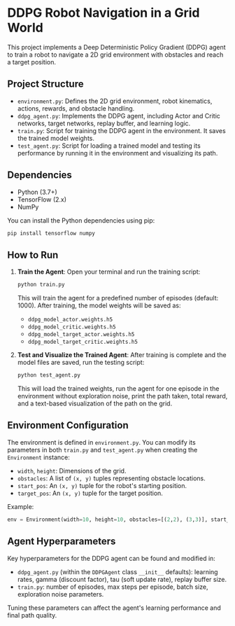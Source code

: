 # DDPG Robot Navigation in a Grid World

This project implements a Deep Deterministic Policy Gradient (DDPG) agent to train a robot to navigate a 2D grid environment with obstacles and reach a target position.

## Project Structure

*   `environment.py`: Defines the 2D grid environment, robot kinematics, actions, rewards, and obstacle handling.
*   `ddpg_agent.py`: Implements the DDPG agent, including Actor and Critic networks, target networks, replay buffer, and learning logic.
*   `train.py`: Script for training the DDPG agent in the environment. It saves the trained model weights.
*   `test_agent.py`: Script for loading a trained model and testing its performance by running it in the environment and visualizing its path.

## Dependencies

*   Python (3.7+)
*   TensorFlow (2.x)
*   NumPy

You can install the Python dependencies using pip:
```bash
pip install tensorflow numpy
```

## How to Run

1.  **Train the Agent**:
    Open your terminal and run the training script:
    ```bash
    python train.py
    ```
    This will train the agent for a predefined number of episodes (default: 1000). After training, the model weights will be saved as:
    *   `ddpg_model_actor.weights.h5`
    *   `ddpg_model_critic.weights.h5`
    *   `ddpg_model_target_actor.weights.h5`
    *   `ddpg_model_target_critic.weights.h5`

2.  **Test and Visualize the Trained Agent**:
    After training is complete and the model files are saved, run the testing script:
    ```bash
    python test_agent.py
    ```
    This will load the trained weights, run the agent for one episode in the environment without exploration noise, print the path taken, total reward, and a text-based visualization of the path on the grid.

## Environment Configuration

The environment is defined in `environment.py`. You can modify its parameters in both `train.py` and `test_agent.py` when creating the `Environment` instance:
*   `width`, `height`: Dimensions of the grid.
*   `obstacles`: A list of `(x, y)` tuples representing obstacle locations.
*   `start_pos`: An `(x, y)` tuple for the robot's starting position.
*   `target_pos`: An `(x, y)` tuple for the target position.

Example:
```python
env = Environment(width=10, height=10, obstacles=[(2,2), (3,3)], start_pos=(0,0), target_pos=(9,9))
```

## Agent Hyperparameters

Key hyperparameters for the DDPG agent can be found and modified in:
*   `ddpg_agent.py` (within the `DDPGAgent` class `__init__` defaults): learning rates, gamma (discount factor), tau (soft update rate), replay buffer size.
*   `train.py`: number of episodes, max steps per episode, batch size, exploration noise parameters.

Tuning these parameters can affect the agent's learning performance and final path quality.
